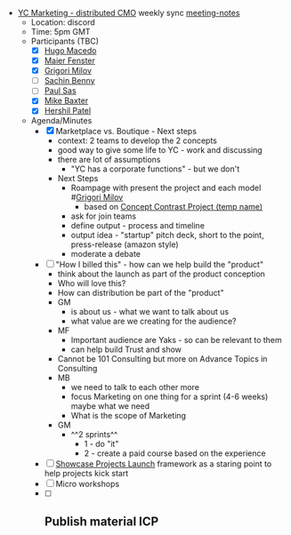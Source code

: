 - [YC Marketing - distributed CMO](<YC Marketing - distributed CMO.md>) weekly sync [meeting-notes](<meeting-notes.md>)
    - Location: discord 
    - Time: 5pm GMT 
    - Participants (TBC)
        - [x] [Hugo Macedo](<Hugo Macedo.md>) 
        - [x] [Maier Fenster](<Maier Fenster.md>)
        - [x] [Grigori Milov](<Grigori Milov.md>)
        - [ ] [Sachin Benny](<Sachin Benny.md>)
        - [ ] [Paul Sas](<Paul Sas.md>)
        - [x] [Mike Baxter](<Mike Baxter.md>)
        - [x] [Hershil Patel](<Hershil Patel.md>)
    - Agenda/Minutes
        - [x] Marketplace vs. Boutique - Next steps
            - context: 2 teams to develop the 2 concepts 
            - good way to give some life to YC - work and discussing
            - there are lot of assumptions
                - "YC has a corporate functions" - but we don't
            - Next Steps
                - Roampage with present the project and each model #[Grigori Milov](<Grigori Milov.md>)
                    - based on [Concept Contrast Project (temp name)](<Concept Contrast Project (temp name).md>)
                - ask for join teams
                - define output - process and timeline
                - output idea - "startup" pitch deck, short to the point, press-release (amazon style)
                - moderate a debate
        - [ ] "How I billed this" - how can we help build the "product"
            - think about the launch as part of the product conception
            - Who will love this?
            - How can distribution be part of the "product"
            - GM
                - is about us - what we want to talk about us
                - what value are we creating for the audience?
            - MF
                - Important audience are Yaks - so can be relevant to them
                - can help build Trust and show 
            - Cannot be 101 Consulting but more on Advance Topics in Consulting
            - MB
                - we need to talk to each other more
                - focus Marketing on one thing for a sprint (4-6 weeks) maybe what we need
                - What is the scope of Marketing
            - GM 
                - ^^2 sprints^^
                    - 1 - do "it"
                    - 2 - create a paid course based on the experience
        - [ ] [Showcase Projects Launch](<Showcase Projects Launch.md>) framework as a staring point to help projects kick start
        - [ ] Micro workshops 
        - [ ] Publish material ICP
            - 
